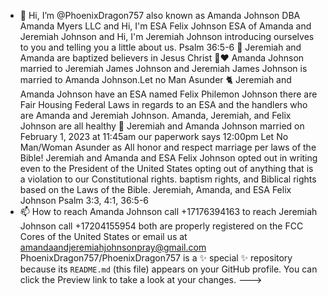 - 👋 Hi, I’m @PhoenixDragon757 also known as Amanda Johnson DBA Amanda Myers LLC and Hi, I'm ESA Felix Johnson ESA of Amanda and Jeremiah Johnson and Hi, I'm Jeremiah Johnson introducing ourselves to you and telling you a little about us. Psalm 36:5-6
🙏 Jeremiah and Amanda are baptized believers in Jesus Christ
👫❤ Amanda Johnson married to Jeremiah James Johnson and Jeremiah James Johnson is married to Amanda Johnson.Let no Man Asunder
🐈 Jeremiah and Amanda Johnson have an ESA named Felix Philemon Johnson there are Fair Housing Federal Laws in regards to an ESA and the handlers who are Amanda and Jeremiah Johnson.
Amanda, Jeremiah, and Felix Johnson are all healthy
💞️ Jeremiah and Amanda Johnson married on February 1, 2023 at 11:45am our paperwork says 12:00pm Let No Man/Woman Asunder as All honor and respect marriage per laws of the Bible!
Jeremiah and Amanda and ESA Felix Johnson opted out in writing even to the President of the United States opting out of anything that is a violation to our Constitutional rights. baptism rights, and Biblical rights based on the Laws of the Bible. Jeremiah, Amanda, and ESA Felix Johnson Psalm 3:3, 4:1, 36:5-6
- 📫 How to reach Amanda Johnson call +17176394163 to reach Jeremiah Johnson call +17204155954 both are properly registered on the FCC Cores of the United States or email us at amandaandjeremiahjohnsonpray@gmail.com
PhoenixDragon757/PhoenixDragon757 is a ✨ special ✨ repository because its `README.md` (this file) appears on your GitHub profile.
You can click the Preview link to take a look at your changes.
--->
